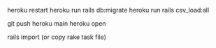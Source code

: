 heroku restart
heroku run rails db:migrate
heroku run rails csv_load:all

git push heroku main
heroku open


rails import (or copy rake task file)
